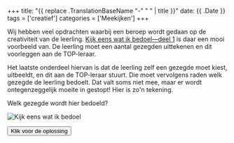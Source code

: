 +++
title: "{{ replace .TranslationBaseName "-" " " | title }}"
date: {{ .Date }}
tags = ['creatief']
categories = ['Meekijken']
+++

Wij hebben veel opdrachten waarbij een beroep wordt gedaan op de creativiteit van de leerling. [Kijk eens wat ik bedoel—deel 1](https://www.dedigitaletopschool.nl/voorproefjes/155-kijk-eens-wat-ik) is daar een mooi voorbeeld van. De leerling moet een aantal gezegden uittekenen en dit voorleggen aan de TOP-leraar.

Het laatste onderdeel hiervan is dat de leerling zelf een gezegde moet kiest, uitbeeldt, en dit aan de TOP-leraar stuurt. Die moet vervolgens raden welk gezegde de leerling bedoelt. Dat valt soms niet mee, maar er wordt ontegenzeggelijk moeite in gestopt! Hier is zo'n tekening.

Welk gezegde wordt hier bedoeld?

![Kijk eens wat ik bedoel](/img/meekijken/IMG_0734.JPG)

<button class="reveal-solution btn btn-large light-blue">Klik voor de oplossing</button>

<p class="invisible solution"></p>
